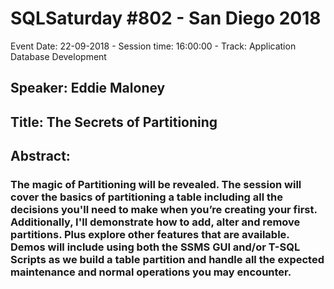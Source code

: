# SQLSaturday #802 - San Diego 2018
Event Date: 22-09-2018 - Session time: 16:00:00 - Track: Application  Database Development
## Speaker: Eddie Maloney
## Title: The Secrets of Partitioning
## Abstract:
### The magic of Partitioning will be revealed. The session will cover the basics of partitioning a table including all the decisions you'll need to make when you’re creating your first. Additionally, I'll demonstrate how to add, alter and remove partitions. Plus explore other features that are available.  Demos will include using both the SSMS GUI and/or T-SQL Scripts as we build a table partition and handle all the expected maintenance and normal operations you may encounter.
